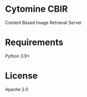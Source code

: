 # Cytomine CBIR

Content Based Image Retrieval Server

# Requirements

Python 3.9+

# License

Apache 2.0
